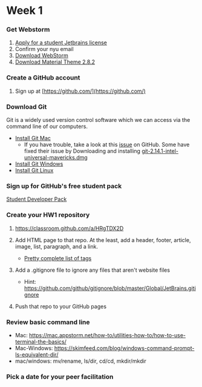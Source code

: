 # Week 1

### Get Webstorm
1. [Apply for a student Jetbrains license](https://www.jetbrains.com/student/)
2. Confirm your nyu email
3. [Download WebStorm](https://www.jetbrains.com/webstorm/download/#section=mac)
4. [Download Material Theme 2.8.2](https://plugins.jetbrains.com/plugin/8006-material-theme-ui)

### Create a GitHub account
1. Sign up at [https://github.com/](https://github.com/)

### Download Git
Git is a widely used version control software which we can access via the command line of our computers.
  * [Install Git Mac](https://sourceforge.net/projects/git-osx-installer/)
    * If you have trouble, take a look at this [issue](https://github.com/timcharper/git_osx_installer/issues/100) on GitHub.
    Some have fixed their issue by Downloading and installing [git-2.14.1-intel-universal-mavericks.dmg](https://sourceforge.net/projects/git-osx-installer/files/)
  * [Install Git Windows](https://git-for-windows.github.io/)
  * [Install Git Linux](https://git-scm.com/download/linux)
  
### Sign up for GitHub's free student pack
[Student Developer Pack](https://education.github.com/pack)

### Create your HW1 repository
1. https://classroom.github.com/a/HRgTDX2D
2.  Add HTML page to that repo. At the least, add a header, footer, article, image, list, paragraph, and a link.
    * [Pretty complete list of tags](https://learn-the-web.algonquindesign.ca/topics/html-semantics-cheat-sheet/)
3. Add a .gitignore file to ignore any files that aren't website files
    * Hint: https://github.com/github/gitignore/blob/master/Global/JetBrains.gitignore

4. Push that repo to your GitHub pages
 
### Review basic command line
* Mac: https://mac.appstorm.net/how-to/utilities-how-to/how-to-use-terminal-the-basics/
* Mac-Windows: https://skimfeed.com/blog/windows-command-prompt-ls-equivalent-dir/
* mac/windows: mv/rename, ls/dir, cd/cd, mkdir/mkdir

### Pick a date for your peer facilitation

